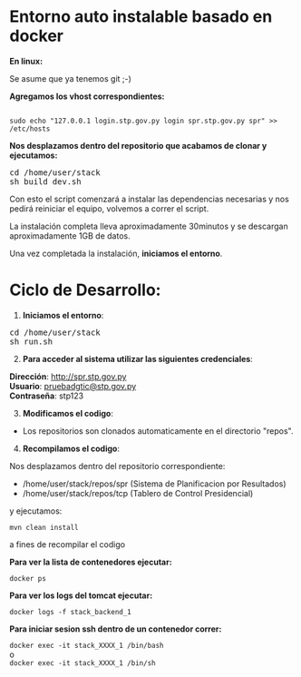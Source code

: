 Entorno auto instalable basado en docker
================

**En linux:**

Se asume que ya tenemos git ;-)


**Agregamos los vhost correspondientes:**  

<code>
sudo echo "127.0.0.1 login.stp.gov.py login spr.stp.gov.py spr" >> /etc/hosts
</code>


**Nos desplazamos dentro del repositorio que acabamos de clonar y ejecutamos:**

<pre>
cd /home/user/stack
sh build_dev.sh
</pre>

Con esto el script comenzará a instalar las dependencias necesarias y nos pedirá reiniciar el equipo, volvemos a correr el script.

La instalación completa lleva aproximadamente 30minutos y se descargan aproximadamente 1GB de datos.

Una vez completada la instalación, **iniciamos el entorno**.

**Ciclo de Desarrollo**:
========================

1. **Iniciamos el entorno**:
<pre>
cd /home/user/stack
sh run.sh
</pre>

2. **Para acceder al sistema utilizar las siguientes credenciales**:

**Dirección**: http://spr.stp.gov.py  
**Usuario**: pruebadgtic@stp.gov.py  
**Contraseña**: stp123  

3. **Modificamos el codigo**:

* Los repositorios son clonados automaticamente en el directorio "repos".

4. **Recompilamos el codigo**:

Nos desplazamos dentro del repositorio correspondiente:

* /home/user/stack/repos/spr (Sistema de Planificacion por Resultados)
* /home/user/stack/repos/tcp (Tablero de Control Presidencial)


y ejecutamos:  

<code>mvn clean install </code>

a fines de recompilar el codigo


**Para ver la lista de contenedores ejecutar:**

<code>docker ps</code>

**Para ver los logs del tomcat ejecutar:**

<code>docker logs -f stack_backend_1 </code>

**Para iniciar sesion ssh dentro de un contenedor correr:**

<code>docker exec -it stack_XXXX_1 /bin/bash</code>  
o  
<code>docker exec -it stack_XXXX_1 /bin/sh</code>  